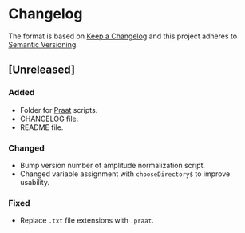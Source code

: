 # Changelog

The format is based on [Keep a Changelog](http://keepachangelog.com/en/1.0.0/)
and this project adheres to [Semantic Versioning](http://semver.org/spec/v2.0.0.html).

## [Unreleased]
### Added
- Folder for [Praat](http://www.fon.hum.uva.nl/praat/) scripts.
- CHANGELOG file.
- README file.

### Changed
- Bump version number of amplitude normalization script.
- Changed variable assignment with `chooseDirectory$` to improve usability.

### Fixed
- Replace `.txt` file extensions with `.praat`.
